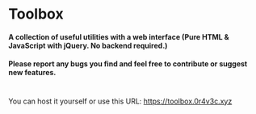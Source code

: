 # Toolbox

#### A collection of useful utilities with a web interface (Pure HTML & JavaScript with jQuery. No backend required.)

#### Please report any bugs you find and feel free to contribute or suggest new features.

#

You can host it yourself or use this URL: https://toolbox.0r4v3c.xyz
